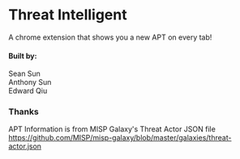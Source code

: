 # Threat Intelligent

A chrome extension that shows you a new APT on every tab!  

#### Built by:  
Sean Sun  
Anthony Sun  
Edward Qiu  

### Thanks
APT Information is from MISP Galaxy's Threat Actor JSON file  
https://github.com/MISP/misp-galaxy/blob/master/galaxies/threat-actor.json
